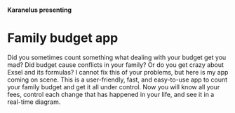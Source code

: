 #### Karanelus presenting

# Family budget app

Did you sometimes count something what dealing with your budget get you mad? Did budget cause conflicts in your family? Or do you get crazy about Exsel and its formulas? I cannot fix this of your problems, but here is my app coming on scene. This is a user-friendly, fast, and easy-to-use app to count your family budget and get it all under control. Now you will know all your fees, control each change that has happened in your life, and see it in a real-time diagram.
